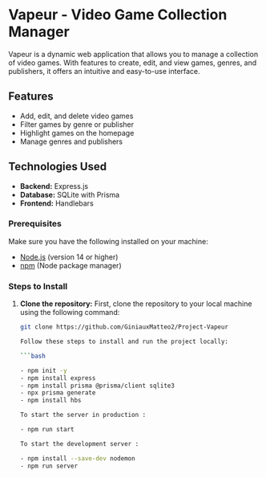 # Vapeur - Video Game Collection Manager

Vapeur is a dynamic web application that allows you to manage a collection of video games. With features to create, edit, and view games, genres, and publishers, it offers an intuitive and easy-to-use interface.

## Features

- Add, edit, and delete video games
- Filter games by genre or publisher
- Highlight games on the homepage
- Manage genres and publishers

## Technologies Used

- **Backend:** Express.js
- **Database:** SQLite with Prisma
- **Frontend:** Handlebars


### Prerequisites

Make sure you have the following installed on your machine:
- [Node.js](https://nodejs.org/) (version 14 or higher)
- [npm](https://www.npmjs.com/) (Node package manager)

### Steps to Install

1. **Clone the repository:**
   First, clone the repository to your local machine using the following command:
   ```bash
   git clone https://github.com/GiniauxMatteo2/Project-Vapeur

   Follow these steps to install and run the project locally:

   ```bash

   - npm init -y
   - npm install express
   - npm install prisma @prisma/client sqlite3
   - npx prisma generate
   - npm install hbs

   To start the server in production :

   - npm run start

   To start the development server :
   
   - npm install --save-dev nodemon
   - npm run server
